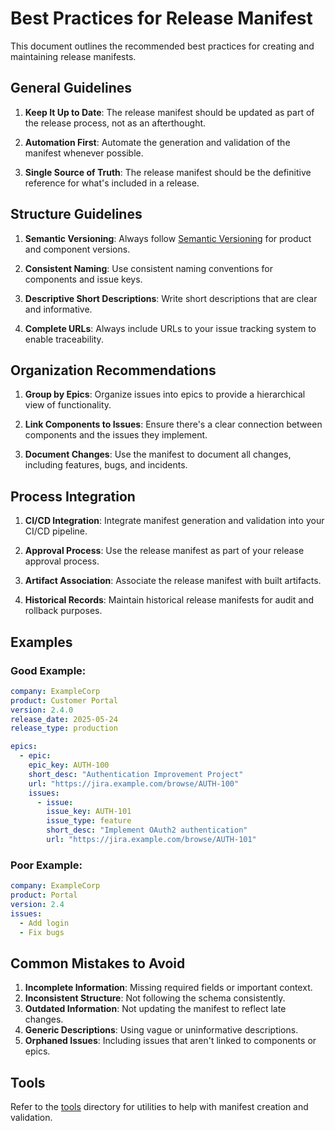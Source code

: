 # Best Practices for Release Manifest

This document outlines the recommended best practices for creating and maintaining release manifests.

## General Guidelines

1. **Keep It Up to Date**: The release manifest should be updated as part of the release process, not as an afterthought.
   
2. **Automation First**: Automate the generation and validation of the manifest whenever possible.
   
3. **Single Source of Truth**: The release manifest should be the definitive reference for what's included in a release.

## Structure Guidelines

1. **Semantic Versioning**: Always follow [Semantic Versioning](https://semver.org/) for product and component versions.
   
2. **Consistent Naming**: Use consistent naming conventions for components and issue keys.
   
3. **Descriptive Short Descriptions**: Write short descriptions that are clear and informative.
   
4. **Complete URLs**: Always include URLs to your issue tracking system to enable traceability.

## Organization Recommendations

1. **Group by Epics**: Organize issues into epics to provide a hierarchical view of functionality.
   
2. **Link Components to Issues**: Ensure there's a clear connection between components and the issues they implement.
   
3. **Document Changes**: Use the manifest to document all changes, including features, bugs, and incidents.

## Process Integration

1. **CI/CD Integration**: Integrate manifest generation and validation into your CI/CD pipeline.
   
2. **Approval Process**: Use the release manifest as part of your release approval process.
   
3. **Artifact Association**: Associate the release manifest with built artifacts.
   
4. **Historical Records**: Maintain historical release manifests for audit and rollback purposes.

## Examples

### Good Example:

```yaml
company: ExampleCorp
product: Customer Portal
version: 2.4.0
release_date: 2025-05-24
release_type: production

epics:
  - epic:
    epic_key: AUTH-100
    short_desc: "Authentication Improvement Project"
    url: "https://jira.example.com/browse/AUTH-100"
    issues:
      - issue:
        issue_key: AUTH-101
        issue_type: feature
        short_desc: "Implement OAuth2 authentication"
        url: "https://jira.example.com/browse/AUTH-101"
```

### Poor Example:

```yaml
company: ExampleCorp
product: Portal
version: 2.4
issues:
  - Add login
  - Fix bugs
```

## Common Mistakes to Avoid

1. **Incomplete Information**: Missing required fields or important context.
2. **Inconsistent Structure**: Not following the schema consistently.
3. **Outdated Information**: Not updating the manifest to reflect late changes.
4. **Generic Descriptions**: Using vague or uninformative descriptions.
5. **Orphaned Issues**: Including issues that aren't linked to components or epics.

## Tools

Refer to the [tools](../tools) directory for utilities to help with manifest creation and validation.
